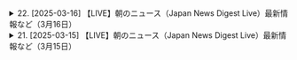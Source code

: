 <details>
<summary>22. [2025-03-16] 【LIVE】朝のニュース（Japan News Digest Live）最新情報など（3月16日）</summary><br>

<a href="https://www.youtube.com/watch?v=xm69QRwG0Y0" target="_blank">
    <img src="https://img.youtube.com/vi/xm69QRwG0Y0/maxresdefault.jpg" 
        alt="[Youtube]" width="200">
</a>

# 【LIVE】朝のニュース（Japan News Digest Live）最新情報など（3月16日）

## 主要ニュース速報（2024年1月16日）

### 政治・外交

*   **ミャンマー空爆:** 軍事政権による空爆で少なくとも27人（うち子供6人）が死亡。4年前のクーデター以降、8000回以上もの空爆が確認されている。
*   **イメン空爆:** アメリカ軍がイメンを空爆。少なくとも13人の民間人が死亡。これは、イスラム組織ハへの攻撃を予告した風派勢力に対する措置。

### 事件・事故

*   **埼玉県強盗:** 所沢市のコンビニエンスストアで男が刃物で脅し、現金およそ4万円を強奪して逃走。
*   **フィリピン<0xE3><0x80><0x80>特殊詐欺：** 日本人女性がルフィーグループの特殊詐欺団と疑われ逮捕。日本で窃盗容疑での指名手配が出ていた。

### 国際

*   **宇宙開発:** 日本人宇宙飛行士 大西卓哉氏がISS（国際宇宙ステーション）へ出発。約半年にわたる長期滞在予定。

### その他

*   **イエメン紛争:** アメリカ軍がイエメンを空爆、少なくとも13人の民間人が死亡。
*  **強盗事件:** 埼玉県所で沢市のコンビニエンスストアで強盗事件が発生。男が刃物で店員を脅し、現金を強奪して逃走しました。




**注意:** これは、提供されたテキストからの要約です。 最新情報や詳細は、信頼できるニュースソースから確認してください。
</details>

<details>
<summary>21. [2025-03-15] 【LIVE】朝のニュース（Japan News Digest Live）最新情報など（3月15日）</summary><br>

<a href="https://www.youtube.com/watch?v=beysKL68KVk" target="_blank">
    <img src="https://img.youtube.com/vi/beysKL68KVk/maxresdefault.jpg" 
        alt="[Youtube]" width="200">
</a>

# 【LIVE】朝のニュース（Japan News Digest Live）最新情報など（3月15日）

好的，以下根據您提供的文章，整理出重點資訊：

**一、日本總理禮品風波**

*   **事件概要：** 日本石場總理在招待選定一回合的眾議院議員時，向每人贈送價值約十萬日元的商品券，被反對黨指責涉嫌以金錢影響選舉。
*   **石場總理的回應：** 將商品券視為對議員參與會後的表達感謝之情，認為不涉及違法。
*   **反對黨的立場：** 強烈批評石場總理此舉，認為違背政治倫理，要求石場總理說明。
*   **公明黨的立場：**對事件表達嚴正態度，認為事件有損政治信用。
*   **事件影響：** 該事件已對年度預算審議和石場總理的信譽造成影響。

**二、G7外長會議**

*   **會議主題：** 聚焦解決烏克蘭衝突。
*   **要求：** 要求俄羅斯以公平條件接受停火協議。
*   **制裁威胁：** 若俄羅斯拒絕接受停火協議，G7 將會考慮進一步制裁。
*   **譴責：**譴責北朝鮮、伊朗等國家向俄羅斯提供協助。

**三、美國貿易政策**

*   **汽車關稅：** 特朗普及美國官員表示，對於汽車關稅的政策，美國希望所有國家都能公平對待，不會特別優待任何一個國家，可能會將汽車關稅提高到25 %。

**四、以色列與哈瑪斯談判**

*   **人質釋放 :** 哈瑪斯宣布釋放一名有美國國籍的人質及其四名遺骸。
*    **停火談判：**哈瑪斯要求進入第二階段停火談判，但以色列要求延長暫時停火期。
</details>

